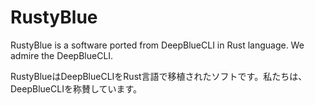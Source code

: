 # RustyBlue 
RustyBlue is a software ported from DeepBlueCLI in Rust language. We admire the DeepBlueCLI.

RustyBlueはDeepBlueCLIをRust言語で移植されたソフトです。私たちは、DeepBlueCLIを称賛しています。